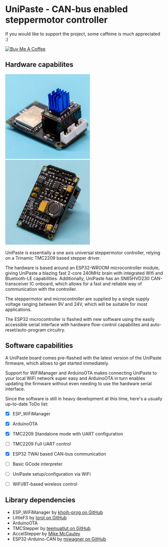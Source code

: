 # UniPaste - CAN-bus enabled steppermotor controller
 
 If you would like to support the project, some caffeine is much appreciated :)
 
 <a href="https://www.buymeacoffee.com/marcosprojects" target="_blank"><img src="https://cdn.buymeacoffee.com/buttons/v2/default-yellow.png" alt="Buy Me A Coffee" width="175" ></a>
 
 ## Hardware capabilites
 
 <p float="left"><img src="images/UniPaste_front.jpg" width="270"> <img src="images/UniPaste_back.jpg" width="270"></p>
 
 UniPaste is essentially a one axis universal steppermotor controller, relying on a Trinamic TMC2209 based stepper driver.
 
 The hardware is based around an ESP32-WROOM microcontroller module, giving UniPaste a blazing fast 2-core 240MHz brain with integrated Wifi and Bluetooth-LE capabilities.
 Additionally, UniPaste has an SN65HVD230 CAN-transceiver IC onboard, which allows for a fast and reliable way of communication with the controller.
 
 The steppermotor and microcontroller are supplied by a single supply voltage ranging between 9V and 24V, which will be suitable for most applications.
 
 The ESP32 microcontroller is flashed with new software using the easily accessible serial interface with hardware flow-control capabilites and auto-reset/auto-program circuitry.
 
 
 ## Software capabilities
 
 A UniPaste board comes pre-flashed with the latest version of the UniPaste firmware, which allows to get started immediately.
 
 Support for WiFiManager and ArduinoOTA makes connecting UniPaste to your local WiFi network super easy and ArduinoOTA in turn enables updating the firmware without even needing to use the hardware serial interface.
 
 Since the software is still in heavy development at this time, here's a usually up-to-date ToDo list:
 
 - [x] ESP_WiFiManager
 - [x] ArduinoOTA
 - [x] TMC2209 Standalone mode with UART configuration
 - [ ] TMC2209 Full UART control
 - [x] ESP32 TWAI based CAN-bus communication
 - [ ] Basic GCode interpreter
 - [ ] UniPaste setup/configuration via WiFi
 - [ ] WiFi/BT-based wireless control
 
 
 ## Library dependencies
 
* ESP_WiFiManager by [khoih-prog on GitHub](https://github.com/khoih-prog/ESP_WiFiManager)
* LittleFS by [lorol on GitHub](https://github.com/lorol/LITTLEFS)
* ArduinoOTA
* TMCStepper by [teemuatlut on GitHub](https://github.com/teemuatlut/TMCStepper)
* AccelStepper by [Mike McCauley](https://www.airspayce.com/mikem/arduino/AccelStepper/)
* ESP32-Arduino-CAN by [miwagner on GitHub](https://github.com/miwagner/ESP32-Arduino-CAN)